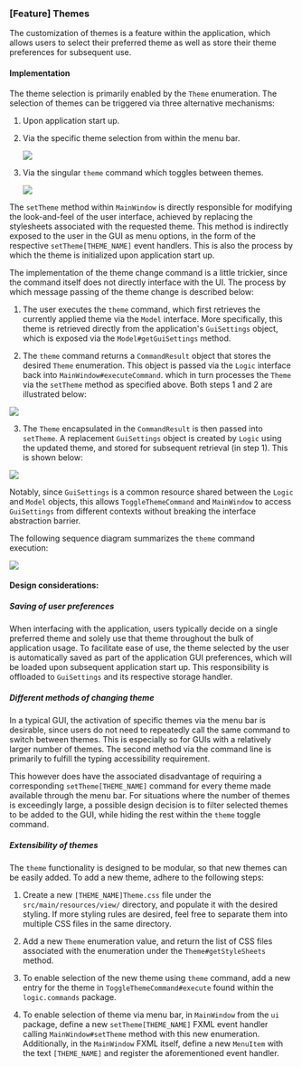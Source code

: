 ### [Feature] Themes

The customization of themes is a feature within the application, which allows users to select their preferred theme
as well as store their theme preferences for subsequent use.

#### Implementation

The theme selection is primarily enabled by the `Theme` enumeration.
The selection of themes can be triggered via three alternative mechanisms:

1. Upon application start up.

2. Via the specific theme selection from within the menu bar.

   ![](images/themeMenuScreenshot.png)

3. Via the singular `theme` command which toggles between themes.

   ![](images/themeCliScreenshot.png)

The `setTheme` method within `MainWindow` is directly responsible for modifying the look-and-feel of the user interface,
achieved by replacing the stylesheets associated with the requested theme. This method is indirectly exposed to the user
in the GUI as menu options, in the form of the respective `setTheme[THEME_NAME]` event handlers.
This is also the process by which the theme is initialized upon application start up.

The implementation of the theme change command is a little trickier, since the command itself does not directly
interface with the UI. The process by which message passing of the theme change is described below:

1. The user executes the `theme` command, which first retrieves the currently applied theme via the `Model`
   interface. More specifically, this theme is retrieved directly from the application's `GuiSettings` object, which
   is exposed via the `Model#getGuiSettings` method.
   
2. The `theme` command returns a `CommandResult` object that stores the desired `Theme` enumeration. This object is
   passed via the `Logic` interface back into `MainWindow#executeCommand`. which in turn processes the `Theme`
   via the `setTheme` method as specified above. Both steps 1 and 2 are illustrated below:

![](images/ThemeDiagramLogicExecute.png)

3. The `Theme` encapsulated in the `CommandResult` is then passed into `setTheme`.
   A replacement `GuiSettings` object is created by `Logic` using the updated theme,
   and stored for subsequent retrieval (in step 1). This is shown below:
   
![](images/ThemeDiagramSetTheme.png)

Notably, since `GuiSettings` is a common resource shared between the `Logic` and `Model` objects, this allows
`ToggleThemeCommand` and `MainWindow` to access `GuiSettings` from different contexts without
breaking the interface abstraction barrier.

The following sequence diagram summarizes the `theme` command execution:

![](images/ThemeDiagram.png)

#### Design considerations:

##### Saving of user preferences

When interfacing with the application, users typically decide on a single preferred theme and solely use
that theme throughout the bulk of application usage. To facilitate ease of use, the theme selected by the user is
automatically saved as part of the application GUI preferences, which will be loaded upon subsequent application
start up. This responsibility is offloaded to `GuiSettings` and its respective storage handler.

##### Different methods of changing theme

In a typical GUI, the activation of specific themes via the menu bar is desirable, since users do not
need to repeatedly call the same command to switch between themes. This is especially so for GUIs with a
relatively larger number of themes. The second method via the command line is primarily to fulfill the
typing accessibility requirement.

This however does have the associated disadvantage of requiring a corresponding `setTheme[THEME_NAME]` command
for every theme made available through the menu bar. For situations where the number of themes is exceedingly large,
a possible design decision is to filter selected themes to be added to the GUI, while hiding the rest within the
`theme` toggle command.

##### Extensibility of themes

The `theme` functionality is designed to be modular, so that new themes can be easily added.
To add a new theme, adhere to the following steps:

1. Create a new `[THEME_NAME]Theme.css` file under the `src/main/resources/view/` directory,
   and populate it with the desired styling. If more styling rules are desired, feel free to separate them into
   multiple CSS files in the same directory.
   
2. Add a new `Theme` enumeration value, and
   return the list of CSS files associated with the enumeration under the `Theme#getStyleSheets` method.
   
3. To enable selection of the new theme using `theme` command, add a new entry for the theme in
   `ToggleThemeCommand#execute` found within the `logic.commands` package.
   
4. To enable selection of theme via menu bar, in `MainWindow` from the `ui` package,
   define a new `setTheme[THEME_NAME]` FXML event
   handler calling `MainWindow#setTheme` method with this new enumeration. Additionally, in the `MainWindow` FXML itself,
   define a new `MenuItem` with the text `[THEME_NAME]` and register the aforementioned event handler.
